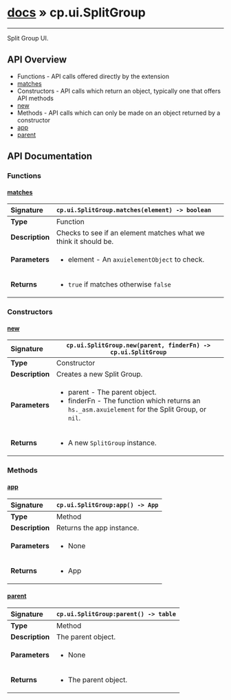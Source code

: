 # [docs](index.md) » cp.ui.SplitGroup
---

Split Group UI.

## API Overview
* Functions - API calls offered directly by the extension
 * [matches](#matches)
* Constructors - API calls which return an object, typically one that offers API methods
 * [new](#new)
* Methods - API calls which can only be made on an object returned by a constructor
 * [app](#app)
 * [parent](#parent)

## API Documentation

### Functions

#### [matches](#matches)
| <span style="float: left;">**Signature**</span> | <span style="float: left;">`cp.ui.SplitGroup.matches(element) -> boolean` </span>                                                          |
| -----------------------------------------------------|---------------------------------------------------------------------------------------------------------|
| **Type**                                             | Function                                                                                         |
| **Description**                                      | Checks to see if an element matches what we think it should be.                                                                                         |
| **Parameters**                                       | <ul><li>element - An `axuielementObject` to check.</li></ul> |
| **Returns**                                          | <ul><li>`true` if matches otherwise `false`</li></ul>          |

### Constructors

#### [new](#new)
| <span style="float: left;">**Signature**</span> | <span style="float: left;">`cp.ui.SplitGroup.new(parent, finderFn) -> cp.ui.SplitGroup` </span>                                                          |
| -----------------------------------------------------|---------------------------------------------------------------------------------------------------------|
| **Type**                                             | Constructor                                                                                         |
| **Description**                                      | Creates a new Split Group.                                                                                         |
| **Parameters**                                       | <ul><li>parent		- The parent object.</li><li>finderFn		- The function which returns an `hs._asm.axuielement` for the Split Group, or `nil`.</li></ul> |
| **Returns**                                          | <ul><li>A new `SplitGroup` instance.</li></ul>          |

### Methods

#### [app](#app)
| <span style="float: left;">**Signature**</span> | <span style="float: left;">`cp.ui.SplitGroup:app() -> App` </span>                                                          |
| -----------------------------------------------------|---------------------------------------------------------------------------------------------------------|
| **Type**                                             | Method                                                                                         |
| **Description**                                      | Returns the app instance.                                                                                         |
| **Parameters**                                       | <ul><li>None</li></ul> |
| **Returns**                                          | <ul><li>App</li></ul>          |

#### [parent](#parent)
| <span style="float: left;">**Signature**</span> | <span style="float: left;">`cp.ui.SplitGroup:parent() -> table` </span>                                                          |
| -----------------------------------------------------|---------------------------------------------------------------------------------------------------------|
| **Type**                                             | Method                                                                                         |
| **Description**                                      | The parent object.                                                                                         |
| **Parameters**                                       | <ul><li>None</li></ul> |
| **Returns**                                          | <ul><li>The parent object.</li></ul>          |

